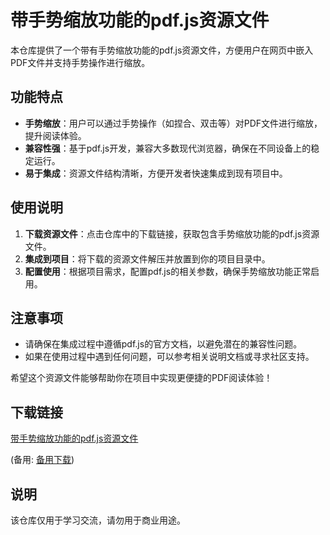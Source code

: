 # 带手势缩放功能的pdf.js资源文件

本仓库提供了一个带有手势缩放功能的pdf.js资源文件，方便用户在网页中嵌入PDF文件并支持手势操作进行缩放。

## 功能特点

- **手势缩放**：用户可以通过手势操作（如捏合、双击等）对PDF文件进行缩放，提升阅读体验。
- **兼容性强**：基于pdf.js开发，兼容大多数现代浏览器，确保在不同设备上的稳定运行。
- **易于集成**：资源文件结构清晰，方便开发者快速集成到现有项目中。

## 使用说明

1. **下载资源文件**：点击仓库中的下载链接，获取包含手势缩放功能的pdf.js资源文件。
2. **集成到项目**：将下载的资源文件解压并放置到你的项目目录中。
3. **配置使用**：根据项目需求，配置pdf.js的相关参数，确保手势缩放功能正常启用。

## 注意事项

- 请确保在集成过程中遵循pdf.js的官方文档，以避免潜在的兼容性问题。
- 如果在使用过程中遇到任何问题，可以参考相关说明文档或寻求社区支持。

希望这个资源文件能够帮助你在项目中实现更便捷的PDF阅读体验！

## 下载链接
[带手势缩放功能的pdf.js资源文件](https://pan.quark.cn/s/38665161b2c9) 

(备用: [备用下载](https://pan.baidu.com/s/18PdKds8TAauR5RFlh9X6sw?pwd=1234))

## 说明

该仓库仅用于学习交流，请勿用于商业用途。
